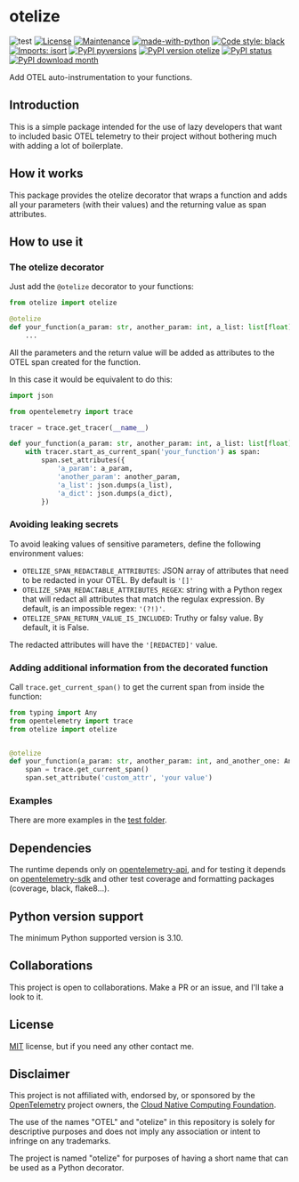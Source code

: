 # otelize

![test](https://github.com/diegojromerolopez/otelize/actions/workflows/test.yml/badge.svg)
[![License](https://img.shields.io/badge/License-MIT-blue.svg)](https://opensource.org/licenses/MIT)
[![Maintenance](https://img.shields.io/badge/Maintained%3F-yes-green.svg)](https://github.com/diegojromerolopez/otelize/graphs/commit-activity)
[![made-with-python](https://img.shields.io/badge/Made%20with-Python-1f425f.svg)](https://www.python.org/)
[![Code style: black](https://img.shields.io/badge/code%20style-black-000000.svg)](https://github.com/psf/black)
[![Imports: isort](https://img.shields.io/badge/%20imports-isort-%231674b1?style=flat&labelColor=ef8336)](https://pycqa.github.io/isort/)
[![PyPI pyversions](https://img.shields.io/pypi/pyversions/otelize.svg)](https://pypi.python.org/pypi/otelize/)
[![PyPI version otelize](https://badge.fury.io/py/otelize.svg)](https://pypi.python.org/pypi/otelize/)
[![PyPI status](https://img.shields.io/pypi/status/otelize.svg)](https://pypi.python.org/pypi/otelize/)
[![PyPI download month](https://img.shields.io/pypi/dm/otelize.svg)](https://pypi.python.org/pypi/otelize/)

Add OTEL auto-instrumentation to your functions.

## Introduction
This is a simple package intended for the use of lazy developers that want to included basic OTEL telemetry to their
project without bothering much with adding a lot of boilerplate. 

## How it works
This package provides the otelize decorator that wraps a function and adds all your parameters (with their values) and
the returning value as span attributes. 

## How to use it

### The otelize decorator

Just add the `@otelize` decorator to your functions:

```python
from otelize import otelize

@otelize
def your_function(a_param: str, another_param: int, a_list: list[float], a_dict: dict[str, str]):
    ...
```

All the parameters and the return value will be added as attributes to the OTEL span created for the function.

In this case it would be equivalent to do this:

```python
import json

from opentelemetry import trace

tracer = trace.get_tracer(__name__)

def your_function(a_param: str, another_param: int, a_list: list[float], a_dict: dict[str, str]):
    with tracer.start_as_current_span('your_function') as span:
        span.set_attributes({
            'a_param': a_param,
            'another_param': another_param,
            'a_list': json.dumps(a_list),
            'a_dict': json.dumps(a_dict),
        })
```

### Avoiding leaking secrets

To avoid leaking values of sensitive parameters, define the following environment values:

- `OTELIZE_SPAN_REDACTABLE_ATTRIBUTES`: JSON array of attributes that need to be redacted in your OTEL. By default is `'[]'`
- `OTELIZE_SPAN_REDACTABLE_ATTRIBUTES_REGEX`: string with a Python regex that will redact all attributes that match the regulax expression. By default, is an impossible regex: `'(?!)'`.
- `OTELIZE_SPAN_RETURN_VALUE_IS_INCLUDED`: Truthy or falsy value. By default, it is False.

The redacted attributes will have the `'[REDACTED]'` value.

### Adding additional information from the decorated function

Call `trace.get_current_span()` to get the current span from inside the function:

```python
from typing import Any
from opentelemetry import trace
from otelize import otelize


@otelize
def your_function(a_param: str, another_param: int, and_another_one: Any):
    span = trace.get_current_span()
    span.set_attribute('custom_attr', 'your value')
```

### Examples
There are more examples in the [test folder](otelize/tests).

## Dependencies
The runtime depends only on [opentelemetry-api](https://pypi.org/project/opentelemetry-api/), and for testing
it depends on [opentelemetry-sdk](https://pypi.org/project/opentelemetry-sdk/) and other test coverage and
formatting packages (coverage, black, flake8...).

## Python version support
The minimum Python supported version is 3.10.

## Collaborations
This project is open to collaborations. Make a PR or an issue,
and I'll take a look to it.

## License
[MIT](LICENSE) license, but if you need any other contact me.

## Disclaimer
This project is not affiliated with, endorsed by, or sponsored by
the [OpenTelemetry](https://opentelemetry.io/) project owners,
the [Cloud Native Computing Foundation](https://www.cncf.io/).

The use of the names "OTEL" and "otelize"
in this repository is solely for descriptive purposes
and does not imply any association or intent to infringe
on any trademarks.

The project is named "otelize" for purposes of having
a short name that can be used as a Python decorator.
